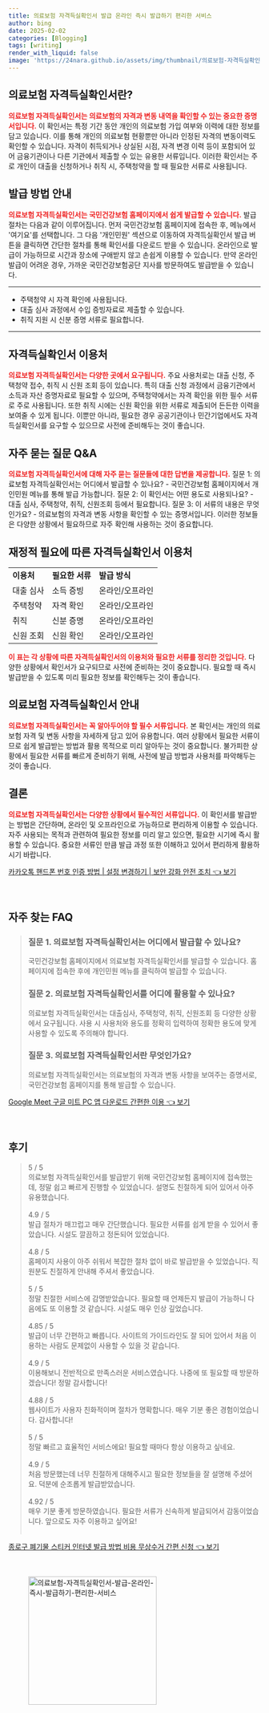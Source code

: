 ```yaml
---
title: 의료보험 자격득실확인서 발급 온라인 즉시 발급하기 편리한 서비스
author: bing
date: 2025-02-02
categories: [Blogging]
tags: [writing]
render_with_liquid: false
image: 'https://24nara.github.io/assets/img/thumbnail/의료보험-자격득실확인서-발급-온라인-즉시-발급하기-편리한-서비스.webp'
---
```



<h2 id='의료보험_자격득실확인서란'>의료보험 자격득실확인서란?</h2>

<p><b><span style="color: #ee2323;">의료보험 자격득실확인서는 의료보험의 자격과 변동 내역을 확인할 수 있는 중요한 증명서입니다.</span></b> 이 확인서는 특정 기간 동안 개인의 의료보험 가입 여부와 이력에 대한 정보를 담고 있습니다. 이를 통해 개인의 의료보험 현황뿐만 아니라 인정된 자격의 변동이력도 확인할 수 있습니다. 자격이 취득되거나 상실된 시점, 자격 변경 이력 등이 포함되어 있어 금융기관이나 다른 기관에서 제출할 수 있는 유용한 서류입니다. 이러한 확인서는 주로 개인이 대출을 신청하거나 취직 시, 주택청약을 할 때 필요한 서류로 사용됩니다.</p>

<h2 id='발급방법_안내'>발급 방법 안내</h2>

<p><b><span style="color: #ee2323;">의료보험 자격득실확인서는 국민건강보험 홈페이지에서 쉽게 발급할 수 있습니다.</span></b> 발급 절차는 다음과 같이 이루어집니다. 먼저 국민건강보험 홈페이지에 접속한 후, 메뉴에서 '여기요'를 선택합니다. 그 다음 '개인민원' 섹션으로 이동하여 자격득실확인서 발급 버튼을 클릭하면 간단한 절차를 통해 확인서를 다운로드 받을 수 있습니다. 온라인으로 발급이 가능하므로 시간과 장소에 구애받지 않고 손쉽게 이용할 수 있습니다. 만약 온라인 발급이 어려운 경우, 가까운 국민건강보험공단 지사를 방문하여도 발급받을 수 있습니다.</p>

<hr />

<ul>
    <li>주택청약 시 자격 확인에 사용됩니다.</li>
    <li>대출 심사 과정에서 수입 증빙자료로 제출할 수 있습니다.</li>
    <li>취직 지원 시 신분 증명 서류로 필요합니다.</li>
</ul>

<hr />

<h2 id='자격득실확인서_이용처'>자격득실확인서 이용처</h2>

<p><b><span style="color: #ee2323;">의료보험 자격득실확인서는 다양한 곳에서 요구됩니다.</span></b> 주요 사용처로는 대출 신청, 주택청약 접수, 취직 시 신원 조회 등이 있습니다. 특히 대출 신청 과정에서 금융기관에서 소득과 자산 증명자료로 필요할 수 있으며, 주택청약에서는 자격 확인을 위한 필수 서류로 주로 사용됩니다. 또한 취직 시에는 신원 확인을 위한 서류로 제출되어 든든한 이력을 보여줄 수 있게 됩니다. 이뿐만 아니라, 필요한 경우 공공기관이나 민간기업에서도 자격득실확인서를 요구할 수 있으므로 사전에 준비해두는 것이 좋습니다.</p>

<h2 id='자주묻는질문_QNA_부분'>자주 묻는 질문 Q&A</h2>

<p><b><span style="color: #ee2323;">의료보험 자격득실확인서에 대해 자주 묻는 질문들에 대한 답변을 제공합니다.</span></b> 질문 1: 의료보험 자격득실확인서는 어디에서 발급할 수 있나요? - 국민건강보험 홈페이지에서 개인민원 메뉴를 통해 발급 가능합니다. 질문 2: 이 확인서는 어떤 용도로 사용되나요? - 대출 심사, 주택청약, 취직, 신원조회 등에서 필요합니다. 질문 3: 이 서류의 내용은 무엇인가요? - 의료보험의 자격과 변동 사항을 확인할 수 있는 증명서입니다. 이러한 정보들은 다양한 상황에서 필요하므로 자주 확인해 사용하는 것이 중요합니다.</p>

<h2 id='표로_보는_이용처'>재정적 필요에 따른 자격득실확인서 이용처</h2>

<table>
    <tr>
        <td><b>이용처</b></td>
        <td><b>필요한 서류</b></td>
        <td><b>발급 방식</b></td>
    </tr>
    <tr>
        <td>대출 심사</td>
        <td>소득 증빙</td>
        <td>온라인/오프라인</td>
    </tr>
    <tr>
        <td>주택청약</td>
        <td>자격 확인</td>
        <td>온라인/오프라인</td>
    </tr>
    <tr>
        <td>취직</td>
        <td>신분 증명</td>
        <td>온라인/오프라인</td>
    </tr>
    <tr>
        <td>신원 조회</td>
        <td>신원 확인</td>
        <td>온라인/오프라인</td>
    </tr>
</table>

<p><b><span style="color: #ee2323;">이 표는 각 상황에 따른 자격득실확인서의 이용처와 필요한 서류를 정리한 것입니다.</span></b> 다양한 상황에서 확인서가 요구되므로 사전에 준비하는 것이 중요합니다. 필요할 때 즉시 발급받을 수 있도록 미리 필요한 정보를 확인해두는 것이 좋습니다.</p>

<h2 id='의료보험_자격득실확인서_안내'>의료보험 자격득실확인서 안내</h2>

<p><b><span style="color: #ee2323;">의료보험 자격득실확인서는 꼭 알아두어야 할 필수 서류입니다.</span></b> 본 확인서는 개인의 의료보험 자격 및 변동 사항을 자세하게 담고 있어 유용합니다. 여러 상황에서 필요한 서류이므로 쉽게 발급받는 방법과 활용 목적으로 미리 알아두는 것이 중요합니다. 불가피한 상황에서 필요한 서류를 빠르게 준비하기 위해, 사전에 발급 방법과 사용처를 파악해두는 것이 좋습니다.</p>

<h2 id='결론'>결론</h2>

<p><b><span style="color: #ee2323;">의료보험 자격득실확인서는 다양한 상황에서 필수적인 서류입니다.</span></b> 이 확인서를 발급받는 방법은 간단하며, 온라인 및 오프라인으로 가능하므로 편리하게 이용할 수 있습니다. 자주 사용되는 목적과 관련하여 필요한 정보를 미리 알고 있으면, 필요한 시기에 즉시 활용할 수 있습니다. 중요한 서류인 만큼 발급 과정 또한 이해하고 있어서 편리하게 활용하시기 바랍니다.</p>


<p><a class="click-button" title="카카오톡 핸드폰 번호 인증 방법 | 설정 변경하기 | 보안 강화 안전 조치" href="https://24nara.github.io/posts/%EC%B9%B4%EC%B9%B4%EC%98%A4%ED%86%A1-%ED%95%B8%EB%93%9C%ED%8F%B0-%EB%B2%88%ED%98%B8-%EC%9D%B8%EC%A6%9D-%EB%B0%A9%EB%B2%95-%EC%84%A4%EC%A0%95-%EB%B3%80%EA%B2%BD%ED%95%98%EA%B8%B0-%EB%B3%B4%EC%95%88-%EA%B0%95%ED%99%94-%EC%95%88%EC%A0%84-%EC%A1%B0%EC%B9%98/" rel="dofollow">카카오톡 핸드폰 번호 인증 방법 | 설정 변경하기 | 보안 강화 안전 조치 👈 보기</a></p><br>
<h2 id='자주_찾는_FAQ'>자주 찾는 FAQ</h2>
<div itemscope="" itemtype="https://schema.org/FAQPage"> 
<blockquote> 
<div itemscope="" itemprop="mainEntity" itemtype="https://schema.org/Question"> 
<h3 itemprop="name">질문 1. 의료보험 자격득실확인서는 어디에서 발급할 수 있나요?</h3> 
<div itemscope="" itemprop="acceptedAnswer" itemtype="https://schema.org/Answer"> 
<span itemprop="text"> 
<p>국민건강보험 홈페이지에서 의료보험 자격득실확인서를 발급할 수 있습니다. 홈페이지에 접속한 후에 개인민원 메뉴를 클릭하여 발급할 수 있습니다.</p> 
</span> 
</div> 
</div> 

<div itemscope="" itemprop="mainEntity" itemtype="https://schema.org/Question"> 
<h3 itemprop="name">질문 2. 의료보험 자격득실확인서를 어디에 활용할 수 있나요?</h3> 
<div itemscope="" itemprop="acceptedAnswer" itemtype="https://schema.org/Answer"> 
<span itemprop="text"> 
<p>의료보험 자격득실확인서는 대출심사, 주택청약, 취직, 신원조회 등 다양한 상황에서 요구됩니다. 사용 시 사용처와 용도를 정확히 입력하여 정확한 용도에 맞게 사용할 수 있도록 주의해야 합니다.</p> 
</span> 
</div> 
</div> 

<div itemscope="" itemprop="mainEntity" itemtype="https://schema.org/Question"> 
<h3 itemprop="name">질문 3. 의료보험 자격득실확인서란 무엇인가요?</h3> 
<div itemscope="" itemprop="acceptedAnswer" itemtype="https://schema.org/Answer"> 
<span itemprop="text"> 
<p>의료보험 자격득실확인서는 의료보험의 자격과 변동 사항을 보여주는 증명서로, 국민건강보험 홈페이지를 통해 발급할 수 있습니다.</p> 
</span> 
</div> 
</div> 
</blockquote> 
</div>
<p><a class="click-button" title="Google Meet 구글 미트 PC 앱 다운로드 간편한 이용" href="https://24nara.github.io/posts/Google-Meet-%EA%B5%AC%EA%B8%80-%EB%AF%B8%ED%8A%B8-PC-%EC%95%B1-%EB%8B%A4%EC%9A%B4%EB%A1%9C%EB%93%9C-%EA%B0%84%ED%8E%B8%ED%95%9C-%EC%9D%B4%EC%9A%A9/" rel="dofollow">Google Meet 구글 미트 PC 앱 다운로드 간편한 이용 👈 보기</a></p><br>
<h2 id='후기'>후기</h2>
<div itemscope itemtype="https://schema.org/Product">
  <blockquote>
  <div itemprop="review" itemscope itemtype="https://schema.org/Review">
      <div itemprop="reviewRating" itemscope itemtype="https://schema.org/Rating"> <span itemprop="ratingValue">5</span> / <span itemprop="bestRating">5</span> </div>
      <span itemprop="reviewBody">의료보험 자격득실확인서를 발급받기 위해 국민건강보험 홈페이지에 접속했는데, 정말 쉽고 빠르게 진행할 수 있었습니다. 설명도 친절하게 되어 있어서 아주 유용했습니다.</span>
  </div>
  <br>
  <div itemprop="review" itemscope itemtype="https://schema.org/Review">
      <div itemprop="reviewRating" itemscope itemtype="https://schema.org/Rating"> <span itemprop="ratingValue">4.9</span> / <span itemprop="bestRating">5</span> </div>
      <span itemprop="reviewBody">발급 절차가 매끄럽고 매우 간단했습니다. 필요한 서류를 쉽게 받을 수 있어서 좋았습니다. 시설도 깔끔하고 정돈되어 있었습니다.</span>
  </div>
  <br>
  <div itemprop="review" itemscope itemtype="https://schema.org/Review">
      <div itemprop="reviewRating" itemscope itemtype="https://schema.org/Rating"> <span itemprop="ratingValue">4.8</span> / <span itemprop="bestRating">5</span> </div>
      <span itemprop="reviewBody">홈페이지 사용이 아주 쉬워서 복잡한 절차 없이 바로 발급받을 수 있었습니다. 직원분도 친절하게 안내해 주셔서 좋았습니다.</span>
  </div>
  <br>
  <div itemprop="review" itemscope itemtype="https://schema.org/Review">
      <div itemprop="reviewRating" itemscope itemtype="https://schema.org/Rating"> <span itemprop="ratingValue">5</span> / <span itemprop="bestRating">5</span> </div>
      <span itemprop="reviewBody">정말 친절한 서비스에 감명받았습니다. 필요할 때 언제든지 발급이 가능하니 다음에도 또 이용할 것 같습니다. 시설도 매우 인상 깊었습니다.</span>
  </div>
  <br>
  <div itemprop="review" itemscope itemtype="https://schema.org/Review">
      <div itemprop="reviewRating" itemscope itemtype="https://schema.org/Rating"> <span itemprop="ratingValue">4.85</span> / <span itemprop="bestRating">5</span> </div>
      <span itemprop="reviewBody">발급이 너무 간편하고 빠릅니다. 사이트의 가이드라인도 잘 되어 있어서 처음 이용하는 사람도 문제없이 사용할 수 있을 것 같습니다.</span>
  </div>
  <br>
  <div itemprop="review" itemscope itemtype="https://schema.org/Review">
      <div itemprop="reviewRating" itemscope itemtype="https://schema.org/Rating"> <span itemprop="ratingValue">4.9</span> / <span itemprop="bestRating">5</span> </div>
      <span itemprop="reviewBody">이용해보니 전반적으로 만족스러운 서비스였습니다. 나중에 또 필요할 때 방문하겠습니다! 정말 감사합니다!</span>
  </div>
  <br>
  <div itemprop="review" itemscope itemtype="https://schema.org/Review">
      <div itemprop="reviewRating" itemscope itemtype="https://schema.org/Rating"> <span itemprop="ratingValue">4.88</span> / <span itemprop="bestRating">5</span> </div>
      <span itemprop="reviewBody">웹사이트가 사용자 친화적이며 절차가 명확합니다. 매우 기분 좋은 경험이었습니다. 감사합니다!</span>
  </div>
  <br>
  <div itemprop="review" itemscope itemtype="https://schema.org/Review">
      <div itemprop="reviewRating" itemscope itemtype="https://schema.org/Rating"> <span itemprop="ratingValue">5</span> / <span itemprop="bestRating">5</span> </div>
      <span itemprop="reviewBody">정말 빠르고 효율적인 서비스에요! 필요할 때마다 항상 이용하고 싶네요.</span>
  </div>
  <br>
  <div itemprop="review" itemscope itemtype="https://schema.org/Review">
      <div itemprop="reviewRating" itemscope itemtype="https://schema.org/Rating"> <span itemprop="ratingValue">4.9</span> / <span itemprop="bestRating">5</span> </div>
      <span itemprop="reviewBody">처음 방문했는데 너무 친절하게 대해주시고 필요한 정보들을 잘 설명해 주셨어요. 덕분에 순조롭게 발급받았습니다.</span>
  </div>
  <br>
  <div itemprop="review" itemscope itemtype="https://schema.org/Review">
      <div itemprop="reviewRating" itemscope itemtype="https://schema.org/Rating"> <span itemprop="ratingValue">4.92</span> / <span itemprop="bestRating">5</span> </div>
      <span itemprop="reviewBody">매우 기분 좋게 방문하였습니다. 필요한 서류가 신속하게 발급되어서 감동이었습니다. 앞으로도 자주 이용하고 싶어요!</span>
  </div>
  <br>
  </blockquote>
</div>
<p><a class="click-button" title="종로구 폐기물 스티커 인터넷 발급 방법 비용 무상수거 간편 신청" href="https://24nara.github.io/posts/%EC%A2%85%EB%A1%9C%EA%B5%AC-%ED%8F%90%EA%B8%B0%EB%AC%BC-%EC%8A%A4%ED%8B%B0%EC%BB%A4-%EC%9D%B8%ED%84%B0%EB%84%B7-%EB%B0%9C%EA%B8%89-%EB%B0%A9%EB%B2%95-%EB%B9%84%EC%9A%A9-%EB%AC%B4%EC%83%81%EC%88%98%EA%B1%B0-%EA%B0%84%ED%8E%B8-%EC%8B%A0%EC%B2%AD/" rel="dofollow">종로구 폐기물 스티커 인터넷 발급 방법 비용 무상수거 간편 신청 👈 보기</a></p><br>
<figure class="image"><img src="https://24nara.github.io/assets/img/thumbnail/의료보험-자격득실확인서-발급-온라인-즉시-발급하기-편리한-서비스.webp" alt="의료보험-자격득실확인서-발급-온라인-즉시-발급하기-편리한-서비스" width="256" height="256"></figure>